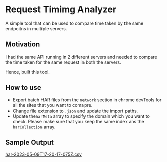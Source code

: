 # Request Timimg Analyzer

A simple tool that can be used to compare time taken by the same endpoitns in multiple servers.

## Motivation
I had the same API running in 2 different servers and needed to compare the time taken for the same request in both the servers. 

Hence, built this tool.

## How to use
- Export batch HAR files from the `network` section in chrome devTools for all the sites that you want to comapre.
- Change file extension to `.json` and update the import paths.
- Update the`harMeta` array to specify the domain which you want to check. Please make sure that you keep the same index ans the `harCollection` array.

## Sample Output
[har-2023-05-09T17-20-17-075Z.csv](https://github.com/nikiljos/har-timing-analyzer/files/11434390/har-2023-05-09T17-20-17-075Z.csv)

